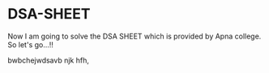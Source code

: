 # DSA-SHEET

Now I am going to solve the DSA SHEET which is provided by Apna college. So let's go...!!

bwbchejwdsavb
njk
hfh,
